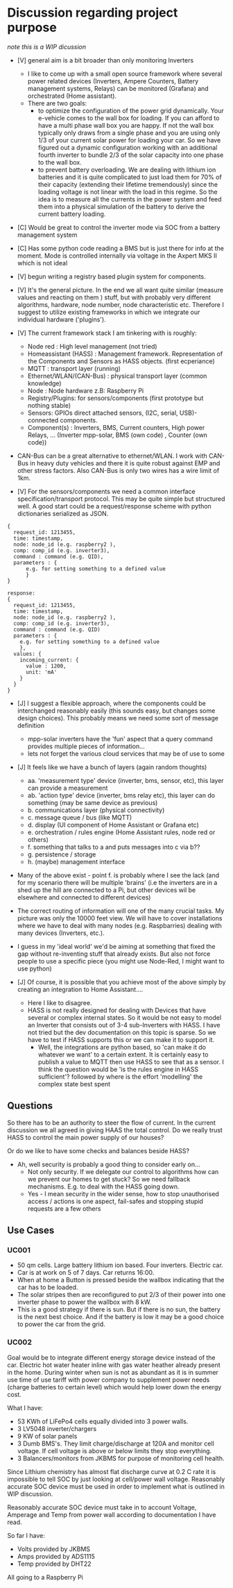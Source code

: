 # Discussion regarding project purpose #
*note this is a WIP dicussion*

* [V] general aim is a bit broader than only monitoring Inverters
    * I like to come up with a small open source framework where several power related devices (Inverters, Ampere Counters, Battery management systems, Relays) can be monitored (Grafana) and orchestrated (Home assistant).
    * There are two goals:
        * to optimize the configuration of the power grid dynamically. Your e-vehicle comes to the wall box for loading. If you can afford to have a multi phase wall box you are happy. If not the wall box typically only draws from a single phase and you are using only 1/3 of your current solar power for loading your car. So we have figured out a dynamic configuration working with an additional fourth inverter to bundle 2/3 of the solar capacity into one phase to the wall box.
        * to prevent battery overloading. We are dealing with lithium ion batteries and it is quite complicated to just load them for 70% of their capacity (extending their lifetime tremendously) since the loading voltage is not linear with the load in this regime. So the idea is to measure all the currents in the power system and feed them into a physical simulation of the battery to derive the current battery loading.

* [C] Would be great to control the inverter mode via SOC from a battery management system
* [C] Has some python code reading a BMS but is just there for info at the moment. Mode is controlled internally via voltage in the Axpert MKS II which is not ideal
* [V] begun writing a registry based plugin system for components.

* [V] It's the general picture. In the end we all want quite similar (measure values and reacting on them ) stuff, but with probably very different algorithms, hardware, node number, node characteristic etc. Therefore I suggest to utilize existing frameworks in which we integrate our individual hardware ('plugins').
* [V] The current framework stack I am tinkering with is roughly:
    * Node red : High level management (not tried)
    * Homeassistant (HASS) : Management framework. Representation of the Components and Sensors as HASS objects. (first ecperiance)
    * MQTT : transport layer (running)
    * Ethernet/WLAN/(CAN-Bus) : physical transport layer (common knowledge)
    * Node : Node hardware z.B: Raspberry Pi
    * Registry/Plugins: for sensors/components (first prototype but nothing stable)
    * Sensors: GPIOs direct attached sensors, (I2C, serial, USB)- connected components.
    * Component(s) : Inverters, BMS, Current counters, High power Relays, ... (Inverter mpp-solar, BMS (own code) , Counter (own code))

* CAN-Bus can be a great alternative to ethernet/WLAN. I work with CAN-Bus in heavy duty vehicles and there it is quite robust against EMP and other stress factors. Also CAN-Bus is only two wires has a wire limit of 1km.

* [V] For the sensors/components we need a common interface specification/transport protocol. This may be
quite simple but structured well. A good start could be a request/response scheme with python dictionaries serialized as JSON.
```request:
{
  request_id: 1213455,
  time: timestamp,
  node: node_id (e.g. raspberry2 ),
  comp: comp_id (e.g. inverter3),
  command : command (e.g. QID),
  parameters : {
      e.g. for setting something to a defined value
      }
}

response:
{
  request_id: 1213455,
  time: timestamp,
  node: node_id (e.g. raspberry2 ),
  comp: comp_id (e.g. inverter3),
  command : command (e.g. QID)
  parameters : {
    e.g. for setting something to a defined value
    },
  values: {
    incoming_current: {
      value : 1200,
      unit: 'mA'
    }
  }
}
```


* [J] I suggest a flexible approach, where the components could be interchanged reasonably easily (this sounds easy, but changes some design choices). This probably means we need some sort of message definition
    * mpp-solar inverters have the 'fun' aspect that a query command provides multiple pieces of information...
    * lets not forget the various cloud services that may be of use to some
* [J] It feels like we have a bunch of layers (again random thoughts)
    * aa. 'measurement type' device (inverter, bms, sensor, etc), this layer can provide a measurement
    * ab. 'action type' device (inverter, bms relay etc), this layer can do something (may be same device as previous)
    * b. communications layer (physical connectivity)
    * c. message queue / bus (like MQTT)
    * d. display (UI component of Home Assistant or Grafana etc)
    * e. orchestration / rules engine (Home Assistant rules, node red or others)
    * f. something that talks to a and puts messages into c via b??
    * g. persistence / storage
    * h. (maybe) management interface

* Many of the above exist - point f. is probably where I see the lack (and for my scenario there will be multiple 'brains' (i.e the inverters are in a shed up the hill are connected to a Pi, but other devices wil be elsewhere and connected to different devices)
* The correct routing of information will one of the many crucial tasks. My picture was only the 10000 feet view.
We will have to cover installations where we have to deal with many nodes (e.g. Raspbarries) dealing with many devices (Inverters, etc.).
* I guess in my 'ideal world' we'd be aiming at something that fixed the gap without re-inventing stuff that already exists. But also not force people to use a specific piece (you might use Node-Red, I might want to use python)

* [J] Of course, it is possible that you achieve most of the above simply by creating an integration to Home Assistant....
    * Here I like to disagree.
    * HASS is not really designed for dealing with Devices that have several or complex internal states. So it would be not easy to model an Inverter that consists out of 3-4 sub-Inverters with HASS. I have not tried but the dev documentation on this topic is sparse. So we have to test if HASS supports this or we can make it to support it.
      * Well, the integrations are python based, so 'can make it do whatever we want' to a certain extent. It is certainly easy to publish a value to MQTT then use HASS to see that as a sensor. I think the question would be 'is the rules engine in HASS sufficient'? followed by where is the effort 'modelling' the complex state best spent

## Questions ##
So there has to be an authority to steer the flow of current.
In the current discussion we all agreed in giving HAAS the total control.
Do we really trust HASS to control the main power supply of our houses?

Or do we like to have some checks and balances beside HASS?
* Ah, well security is probably a good thing to consider early on...
    * Not only security. If we delegate our control to algorithms how can we prevent our homes to get stuck? So we need fallback mechanisms. E.g. to deal with the HASS going down.
    * Yes - I mean security in the wider sense, how to stop unauthorised access / actions is one aspect, fail-safes and stopping stupid requests are a few others



## Use Cases ##
### UC001 ###
* 50 qm cells. Large battery lithium ion based. Four inverters. Electric car.
* Car is at work on 5 of 7 days. Car returns 16:00.
* When at home a Button is pressed beside the wallbox indicating that the car has to be loaded.
* The solar stripes then are reconfigured to put 2/3 of their power into one inverter phase to power the wallbox with 8 kW.
* This is a good strategy if there is sun. But if there is no sun, the battery is the next best choice. And if the battery is low it may be a good choice to power the car from the grid.

### UC002 ###
Goal would be to integrate different energy storage device instead of the car.
Electric hot water heater inline with gas water heather already present in the home. During winter when sun is not as abundant as it is in summer use time of use tariff with power company to supplement power needs (charge batteries to certain level) which would help lower down the energy cost.

What I have:
* 53 KWh of LiFePo4 cells equally divided into 3 power walls.
* 3 LV5048 inverter/chargers
* 9 KW of solar panels
* 3 Dumb BMS's. They limit charge/discharge at 120A and monitor cell voltage. If cell voltage is above or below limits they stop everything.
* 3 Balancers/monitors from JKBMS for purpose of monitoring cell health.

Since Lithium chemistry has almost flat discharge curve at 0.2 C rate it is impossible to tell SOC by just looking at cell/power wall voltage. Reasonably accurate SOC device must be used in order to implement what is outlined in WIP discussion.

Reasonably accurate SOC device must take in to account Voltage, Amperage and Temp from power wall according to documentation I have read.

So far I have:
* Volts provided by JKBMS
* Amps provided by ADS1115
* Temp provided by DHT22

All going to a Raspberry Pi
